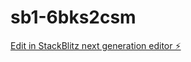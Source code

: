 # sb1-6bks2csm

[Edit in StackBlitz next generation editor ⚡️](https://stackblitz.com/~/github.com/toprmrproducer/sb1-6bks2csm)